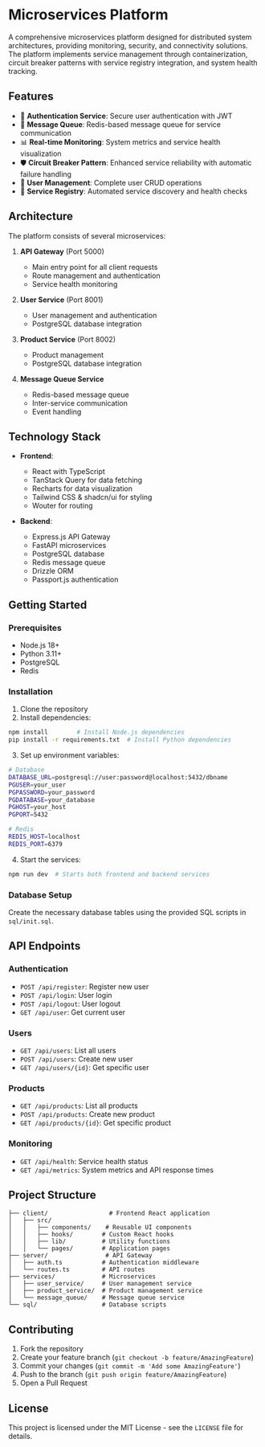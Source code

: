 # Microservices Platform

A comprehensive microservices platform designed for distributed system architectures, providing monitoring, security, and connectivity solutions. The platform implements service management through containerization, circuit breaker patterns with service registry integration, and system health tracking.

## Features

- 🔐 **Authentication Service**: Secure user authentication with JWT
- 🔄 **Message Queue**: Redis-based message queue for service communication
- 📊 **Real-time Monitoring**: System metrics and service health visualization
- 🛡️ **Circuit Breaker Pattern**: Enhanced service reliability with automatic failure handling
- 📝 **User Management**: Complete user CRUD operations
- 🎯 **Service Registry**: Automated service discovery and health checks

## Architecture

The platform consists of several microservices:

1. **API Gateway** (Port 5000)
   - Main entry point for all client requests
   - Route management and authentication
   - Service health monitoring

2. **User Service** (Port 8001)
   - User management and authentication
   - PostgreSQL database integration

3. **Product Service** (Port 8002)
   - Product management
   - PostgreSQL database integration

4. **Message Queue Service**
   - Redis-based message queue
   - Inter-service communication
   - Event handling

## Technology Stack

- **Frontend**:
  - React with TypeScript
  - TanStack Query for data fetching
  - Recharts for data visualization
  - Tailwind CSS & shadcn/ui for styling
  - Wouter for routing

- **Backend**:
  - Express.js API Gateway
  - FastAPI microservices
  - PostgreSQL database
  - Redis message queue
  - Drizzle ORM
  - Passport.js authentication

## Getting Started

### Prerequisites

- Node.js 18+
- Python 3.11+
- PostgreSQL
- Redis

### Installation

1. Clone the repository
2. Install dependencies:
```bash
npm install        # Install Node.js dependencies
pip install -r requirements.txt  # Install Python dependencies
```

3. Set up environment variables:
```bash
# Database
DATABASE_URL=postgresql://user:password@localhost:5432/dbname
PGUSER=your_user
PGPASSWORD=your_password
PGDATABASE=your_database
PGHOST=your_host
PGPORT=5432

# Redis
REDIS_HOST=localhost
REDIS_PORT=6379
```

4. Start the services:
```bash
npm run dev  # Starts both frontend and backend services
```

### Database Setup

Create the necessary database tables using the provided SQL scripts in `sql/init.sql`.

## API Endpoints

### Authentication

- `POST /api/register`: Register new user
- `POST /api/login`: User login
- `POST /api/logout`: User logout
- `GET /api/user`: Get current user

### Users

- `GET /api/users`: List all users
- `POST /api/users`: Create new user
- `GET /api/users/{id}`: Get specific user

### Products

- `GET /api/products`: List all products
- `POST /api/products`: Create new product
- `GET /api/products/{id}`: Get specific product

### Monitoring

- `GET /api/health`: Service health status
- `GET /api/metrics`: System metrics and API response times

## Project Structure

```
├── client/                 # Frontend React application
│   ├── src/
│   │   ├── components/    # Reusable UI components
│   │   ├── hooks/        # Custom React hooks
│   │   ├── lib/          # Utility functions
│   │   └── pages/        # Application pages
├── server/                # API Gateway
│   ├── auth.ts           # Authentication middleware
│   └── routes.ts         # API routes
├── services/             # Microservices
│   ├── user_service/     # User management service
│   ├── product_service/  # Product management service
│   └── message_queue/    # Message queue service
└── sql/                  # Database scripts
```

## Contributing

1. Fork the repository
2. Create your feature branch (`git checkout -b feature/AmazingFeature`)
3. Commit your changes (`git commit -m 'Add some AmazingFeature'`)
4. Push to the branch (`git push origin feature/AmazingFeature`)
5. Open a Pull Request

## License

This project is licensed under the MIT License - see the `LICENSE` file for details.
